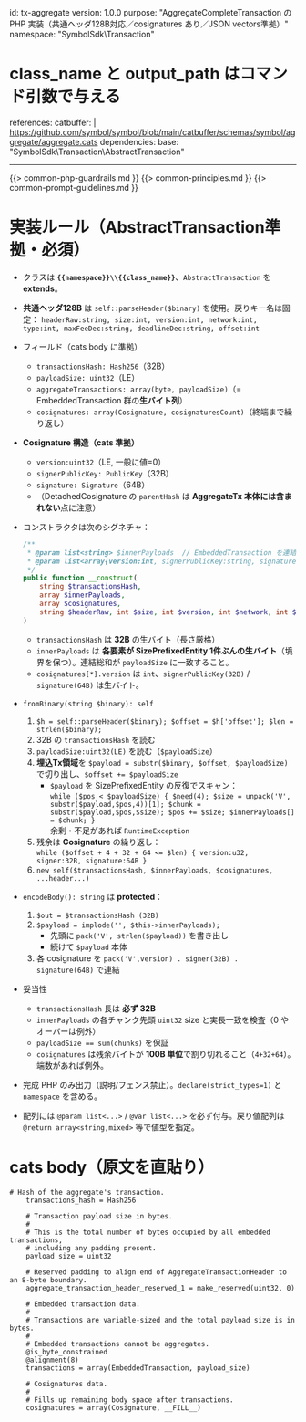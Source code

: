id: tx-aggregate
version: 1.0.0
purpose: "AggregateCompleteTransaction の PHP 実装（共通ヘッダ128B対応／cosignatures あり／JSON vectors準拠）"
namespace: "SymbolSdk\\Transaction"
# class_name と output_path はコマンド引数で与える
references:
  catbuffer: |
    https://github.com/symbol/symbol/blob/main/catbuffer/schemas/symbol/aggregate/aggregate.cats
dependencies:
  base: "SymbolSdk\\Transaction\\AbstractTransaction"

---
{{> common-php-guardrails.md }}
{{> common-principles.md }}
{{> common-prompt-guidelines.md }}

# 実装ルール（AbstractTransaction準拠・必須）
- クラスは **`{{namespace}}\\{{class_name}}`**、`AbstractTransaction` を **extends**。
- **共通ヘッダ128B** は `self::parseHeader($binary)` を使用。戻りキー名は固定：
  `headerRaw:string, size:int, version:int, network:int, type:int, maxFeeDec:string, deadlineDec:string, offset:int`

- フィールド（cats body に準拠）
  - `transactionsHash: Hash256`（32B）
  - `payloadSize: uint32`（LE）
  - `aggregateTransactions: array(byte, payloadSize)`（= EmbeddedTransaction 群の**生バイト列**）
  - `cosignatures: array(Cosignature, cosignaturesCount)`（終端まで繰り返し）

- **Cosignature 構造（cats 準拠）**
  - `version:uint32`（LE, 一般に値=0）
  - `signerPublicKey: PublicKey`（32B）
  - `signature: Signature`（64B）
  - （DetachedCosignature の `parentHash` は **AggregateTx 本体には含まれない**点に注意）

- コンストラクタは次のシグネチャ：
  ```php
  /**
   * @param list<string> $innerPayloads  // EmbeddedTransaction を連結した raw チャンク（SizePrefixedEntity 境界で分割済）
   * @param list<array{version:int, signerPublicKey:string, signature:string}> $cosignatures // 各バイト列はそのまま保持
   */
  public function __construct(
      string $transactionsHash,
      array $innerPayloads,
      array $cosignatures,
      string $headerRaw, int $size, int $version, int $network, int $type, string $maxFeeDec, string $deadlineDec
  )
  ```
  - `transactionsHash` は **32B** の生バイト（長さ厳格）
  - `innerPayloads` は **各要素が SizePrefixedEntity 1件ぶんの生バイト**（境界を保つ）。連結総和が `payloadSize` に一致すること。
  - `cosignatures[*].version` は `int`、`signerPublicKey(32B)` / `signature(64B)` は生バイト。

- `fromBinary(string $binary): self`
  1) `$h = self::parseHeader($binary); $offset = $h['offset']; $len = strlen($binary);`
  2) 32B の `transactionsHash` を読む
  3) `payloadSize:uint32(LE)` を読む（`$payloadSize`）
  4) **埋込Tx領域**を `$payload = substr($binary, $offset, $payloadSize)` で切り出し、`$offset += $payloadSize`
     - `$payload` を SizePrefixedEntity の反復でスキャン：  
       `while ($pos < $payloadSize) { $need(4); $size = unpack('V', substr($payload,$pos,4))[1]; $chunk = substr($payload,$pos,$size); $pos += $size; $innerPayloads[] = $chunk; }`  
       余剰・不足があれば `RuntimeException`
  5) 残余は **Cosignature** の繰り返し：  
     `while ($offset + 4 + 32 + 64 <= $len) { version:u32, signer:32B, signature:64B }`
  6) `new self($transactionsHash, $innerPayloads, $cosignatures, ...header...)`

- `encodeBody(): string` は **protected**：
  1) `$out = $transactionsHash (32B)`  
  2) `$payload = implode('', $this->innerPayloads);`  
     - 先頭に `pack('V', strlen($payload))` を書き出し  
     - 続けて `$payload` 本体  
  3) 各 cosignature を `pack('V',version) . signer(32B) . signature(64B)` で連結

- 妥当性
  - `transactionsHash` 長は **必ず 32B**
  - `innerPayloads` の各チャンク先頭 `uint32` size と実長一致を検査（0 やオーバーは例外）
  - `payloadSize == sum(chunks)` を保証
  - `cosignatures` は残余バイトが **100B 単位**で割り切れること（`4+32+64`）。端数があれば例外。

- 完成 PHP のみ出力（説明/フェンス禁止）。`declare(strict_types=1)` と `namespace` を含める。
- 配列には `@param list<...>` / `@var list<...>` を必ず付与。戻り値配列は `@return array<string,mixed>` 等で値型を指定。

# cats body（原文を直貼り）
```cats
# Hash of the aggregate's transaction.
	transactions_hash = Hash256

	# Transaction payload size in bytes.
	#
	# This is the total number of bytes occupied by all embedded transactions,
	# including any padding present.
	payload_size = uint32

	# Reserved padding to align end of AggregateTransactionHeader to an 8-byte boundary.
	aggregate_transaction_header_reserved_1 = make_reserved(uint32, 0)

	# Embedded transaction data.
	#
	# Transactions are variable-sized and the total payload size is in bytes.
	#
	# Embedded transactions cannot be aggregates.
	@is_byte_constrained
	@alignment(8)
	transactions = array(EmbeddedTransaction, payload_size)

	# Cosignatures data.
	#
	# Fills up remaining body space after transactions.
	cosignatures = array(Cosignature, __FILL__)
```

